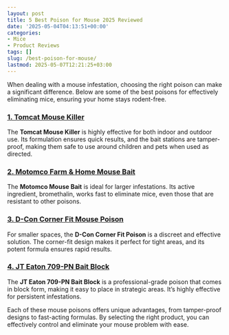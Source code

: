 ```yaml
---
layout: post
title: 5 Best Poison for Mouse 2025 Reviewed
date: '2025-05-04T04:13:51+00:00'
categories:
- Mice
- Product Reviews
tags: []
slug: /best-poison-for-mouse/
lastmod: 2025-05-07T12:21:25+03:00
---
```


When dealing with a mouse infestation, choosing the right poison can make a significant difference. Below are some of the best poisons for effectively eliminating mice, ensuring your home stays rodent-free.
### [1. Tomcat Mouse Killer](https://www.amazon.com/dp/B00J4LFSN4?tag=p-policy-20)
The
**Tomcat Mouse Killer**
is highly effective for both indoor and outdoor use. Its formulation ensures quick results, and the bait stations are tamper-proof, making them safe to use around children and pets when used as directed.
### [2. Motomco Farm & Home Mouse Bait](https://www.amazon.com/dp/B000J28JY0?tag=p-policy-20)
The
**Motomco Mouse Bait**
is ideal for larger infestations. Its active ingredient, bromethalin, works fast to eliminate mice, even those that are resistant to other poisons.
### [3. D-Con Corner Fit Mouse Poison](https://www.amazon.com/dp/B01IAPSPIC?tag=p-policy-20)
For smaller spaces, the
**D-Con Corner Fit Poison**
is a discreet and effective solution. The corner-fit design makes it perfect for tight areas, and its potent formula ensures rapid results.
### [4. JT Eaton 709-PN Bait Block](https://www.amazon.com/dp/B07VLRD8L2?tag=p-policy-20)
The
**JT Eaton 709-PN Bait Block**
is a professional-grade poison that comes in block form, making it easy to place in strategic areas. It’s highly effective for persistent infestations.

Each of these mouse poisons offers unique advantages, from tamper-proof designs to fast-acting formulas. By selecting the right product, you can effectively control and eliminate your mouse problem with ease.
